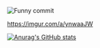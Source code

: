 
![Funny commit](https://i.imgur.com/cyV9LPo.png)

https://imgur.com/a/ynwaaJW

[![Anurag's GitHub stats](https://github-readme-stats.vercel.app/api?username=EtienneBerube&show_icons=true&theme=radical)](https://github.com/anuraghazra/github-readme-stats)
